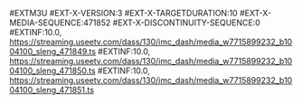 #EXTM3U
#EXT-X-VERSION:3
#EXT-X-TARGETDURATION:10
#EXT-X-MEDIA-SEQUENCE:471852
#EXT-X-DISCONTINUITY-SEQUENCE:0
#EXTINF:10.0,
https://streaming.useetv.com/dass/130/imc_dash/media_w7715899232_b1004100_sleng_471849.ts
#EXTINF:10.0,
https://streaming.useetv.com/dass/130/imc_dash/media_w7715899232_b1004100_sleng_471850.ts
#EXTINF:10.0,
https://streaming.useetv.com/dass/130/imc_dash/media_w7715899232_b1004100_sleng_471851.ts
